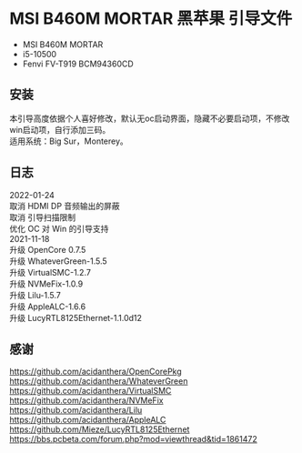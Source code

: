 # MSI B460M MORTAR 黑苹果 引导文件

 - MSI B460M MORTAR
 - i5-10500
 - Fenvi FV-T919 BCM94360CD

## 安装
本引导高度依据个人喜好修改，默认无oc启动界面，隐藏不必要启动项，不修改win启动项，自行添加三码。     
适用系统：Big Sur，Monterey。  
## 日志
2022-01-24    
取消 HDMI DP 音频输出的屏蔽    
取消 引导扫描限制    
优化 OC 对 Win 的引导支持    
2021-11-18    
升级 OpenCore 0.7.5    
升级 WhateverGreen-1.5.5    
升级 VirtualSMC-1.2.7    
升级 NVMeFix-1.0.9    
升级 Lilu-1.5.7    
升级 AppleALC-1.6.6    
升级 LucyRTL8125Ethernet-1.1.0d12    

## 感谢
https://github.com/acidanthera/OpenCorePkg   
https://github.com/acidanthera/WhateverGreen    
https://github.com/acidanthera/VirtualSMC    
https://github.com/acidanthera/NVMeFix    
https://github.com/acidanthera/Lilu       
https://github.com/acidanthera/AppleALC    
https://github.com/Mieze/LucyRTL8125Ethernet    
https://bbs.pcbeta.com/forum.php?mod=viewthread&tid=1861472
